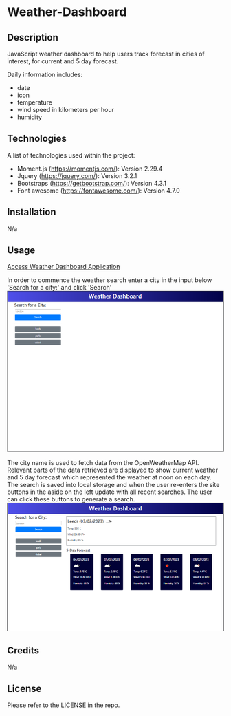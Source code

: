 # Weather-Dashboard

## Description

JavaScript weather dashboard to help users track forecast in cities of interest, for current and 5 day forecast.

Daily information includes:

* date
* icon
* temperature
* wind speed in kilometers per hour
* humidity

## Technologies

A list of technologies used within the project:
* Moment.js (https://momentjs.com/): Version 2.29.4
* Jquery (https://jquery.com/): Version 3.2.1
* Bootstraps (https://getbootstrap.com/): Version 4.3.1
* Font awesome (https://fontawesome.com/): Version 4.7.0


## Installation

N/a

## Usage

[Access Weather Dashboard Application](https://rbenameur.github.io/Weather-Dashboard "Link to deployed github page")

In order to commence the weather search enter a city in the input below 'Search for a city:' and click 'Search'
![Screenshot of landing page for weather dashboard](./assets/img/Landing_page.PNG "Screenshot of landing page for weather")

The city name is used to fetch data from the OpenWeatherMap API. Relevant parts of the data retrieved are displayed to show current weather and 5 day forecast which represented the weather at noon on each day. The search is saved into local storage and when the user re-enters the site buttons in the aside on the left update with all recent searches. The user can click these buttons to generate a search.
![Screenshot of search results](./assets/img/Search_results.PNG "Screenshot of search results")


## Credits

N/a

## License

Please refer to the LICENSE in the repo.
